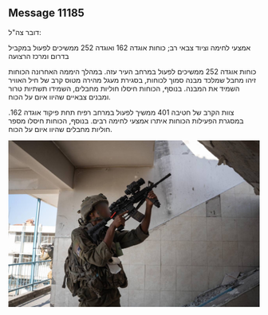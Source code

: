 ## Message 11185

דובר צה"ל:

אמצעי לחימה וציוד צבאי רב; כוחות אוגדה 162 ואוגדה 252 ממשיכים לפעול במקביל בדרום ומרכז הרצועה

כוחות אוגדה 252 ממשיכים לפעול במרחב העיר עזה.
במהלך היממה האחרונה הכוחות זיהו מחבל שמלכד מבנה סמוך לכוחות, בסגירת מעגל מהירה מטוס קרב של חיל האוויר השמיד את המבנה.
בנוסף, הכוחות חיסלו חוליות מחבלים, השמידו תשתיות טרור ומבנים צבאיים שהיוו איום על הכוח.

צוות הקרב של חטיבה 401 ממשיך לפעול במרחב רפיח תחת פיקוד אוגדה 162. במסגרת הפעילות הכוחות איתרו אמצעי לחימה רבים.
בנוסף, הכוחות חיסלו מספר חוליות מחבלים שהיוו איום על הכוח.

![Photo](11185/11185_photo.jpg)
